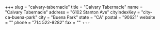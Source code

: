 +++
slug = "calvary-tabernacle"
title = "Calvary Tabernacle"
name = "Calvary Tabernacle"
address = "6102 Stanton Ave"
cityIndexKey = "city-ca-buena-park"
city = "Buena Park"
state = "CA"
postal = "90621"
website = ""
phone = "714 522-8282"
fax = ""
+++
